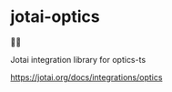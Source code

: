 # jotai-optics

👻💎

Jotai integration library for optics-ts

https://jotai.org/docs/integrations/optics
